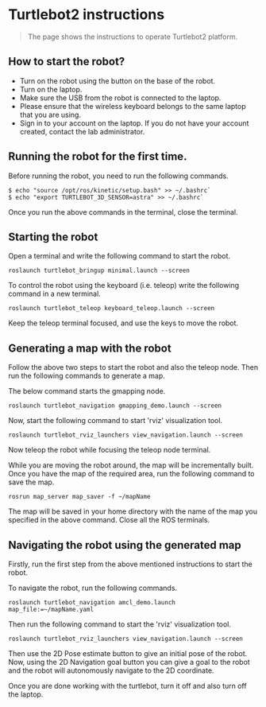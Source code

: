 # Turtlebot2 instructions
> The page shows the instructions to operate Turtlebot2 platform.

## How to start the robot?
* Turn on the robot using the button on the base of the robot.
* Turn on the laptop.
* Make sure the USB from the robot is connected to the laptop.
* Please ensure that the wireless keyboard belongs to the same laptop that you are using.
* Sign in to your account on the laptop. If you do not have your account created, contact the lab administrator.

## Running the robot for the first time.
Before running the robot, you need to run the following commands.
```
$ echo "source /opt/ros/kinetic/setup.bash" >> ~/.bashrc`
$ echo "export TURTLEBOT_3D_SENSOR=astra" >> ~/.bashrc`
```

Once you run the above commands in the terminal, close the terminal.

## Starting the robot
Open a terminal and write the following command to start the robot.

`roslaunch turtlebot_bringup minimal.launch --screen`

To control the robot using the keyboard (i.e. teleop) write the following command in a new terminal.

`roslaunch turtlebot_teleop keyboard_teleop.launch --screen`

Keep the teleop terminal focused, and use the keys to move the robot.

## Generating a map with the robot
Follow the above two steps to start the robot and also the teleop node. Then run the following commands to generate a map.

The below command starts the gmapping node.

`roslaunch turtlebot_navigation gmapping_demo.launch --screen`

Now, start the following command to start 'rviz' visualization tool.

`roslaunch turtlebot_rviz_launchers view_navigation.launch --screen`

Now teleop the robot while focusing the teleop node terminal.

While you are moving the robot around, the map will be incrementally built. Once you have the map of the required area, run the following command to save the map.

`rosrun map_server map_saver -f ~/mapName`

The map will be saved in your home directory with the name of the map you specified in the above command. Close all the ROS terminals.


## Navigating the robot using the generated map
Firstly, run the first step from the above mentioned instructions to start the robot.

To navigate the robot, run the following commands.

`roslaunch turtlebot_navigation amcl_demo.launch map_file:=~/mapName.yaml`

Then run the following command to start the 'rviz' visualization tool.

`roslaunch turtlebot_rviz_launchers view_navigation.launch --screen`

Then use the 2D Pose estimate button to give an initial pose of the robot. Now, using the 2D Navigation goal button you can give a goal to the robot and the robot will autonomously navigate to the 2D coordinate.

Once you are done working with the turtlebot, turn it off and also turn off the laptop.
